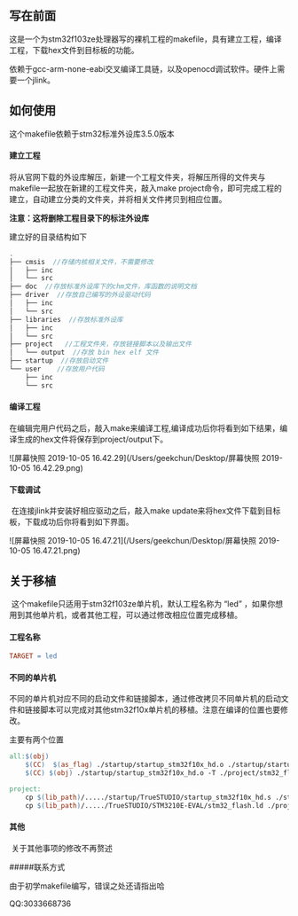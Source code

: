 ## 写在前面

​	这是一个为stm32f103ze处理器写的裸机工程的makefile，具有建立工程，编译工程，下载hex文件到目标板的功能。

​	依赖于gcc-arm-none-eabi交叉编译工具链，以及openocd调试软件。硬件上需要一个jlink。

## 如何使用

这个makefile依赖于stm32标准外设库3.5.0版本

#### 建立工程

​	将从官网下载的外设库解压，新建一个工程文件夹，将解压所得的文件夹与makefile一起放在新建的工程文件夹，敲入make project命令，即可完成工程的建立，自动建立分类的文件夹，并将相关文件拷贝到相应位置。

**注意：这将删除工程目录下的标注外设库**

建立好的目录结构如下

```c
.
├── cmsis  //存储内核相关文件，不需要修改
│   ├── inc
│   └── src
├── doc  //存放标准外设库下的chm文件，库函数的说明文档
├── driver  //存放自己编写的外设驱动代码
│   ├── inc
│   └── src
├── libraries  //存放标准外设库
│   ├── inc
│   └── src
├── project   //工程文件夹，存放链接脚本以及输出文件
│   └── output  //存放 bin hex elf 文件
├── startup  //存放启动文件
└── user    //存放用户代码
    ├── inc
    └── src
```

#### 编译工程

​	在编辑完用户代码之后，敲入make来编译工程,编译成功后你将看到如下结果，编译生成的hex文件将保存到project/output下。

![屏幕快照 2019-10-05 16.42.29](/Users/geekchun/Desktop/屏幕快照 2019-10-05 16.42.29.png)

#### 下载调试

​	在连接jlink并安装好相应驱动之后，敲入make update来将hex文件下载到目标板，下载成功后你将看到如下界面。

![屏幕快照 2019-10-05 16.47.21](/Users/geekchun/Desktop/屏幕快照 2019-10-05 16.47.21.png)



## 关于移植

​	这个makefile只适用于stm32f103ze单片机，默认工程名称为 “led” ，如果你想用到其他单片机，或者其他工程，可以通过修改相应位置完成移植。

#### 工程名称

```makefile
TARGET = led
```

#### 不同的单片机

​	不同的单片机对应不同的启动文件和链接脚本，通过修改拷贝不同单片机的启动文件和链接脚本可以完成对其他stm32f10x单片机的移植。注意在编译的位置也要修改。

主要有两个位置

```makefile
all:$(obj)
	$(CC)  $(as_flag) ./startup/startup_stm32f10x_hd.o ./startup/startup_stm32f10x_hd.s 
	$(CC) $(obj) ./startup/startup_stm32f10x_hd.o -T ./project/stm32_flash.ld -o ./project/output/$(TARGET).elf  $(target_flag)
```

```makefile
project:
	cp $(lib_path)/...../startup/TrueSTUDIO/startup_stm32f10x_hd.s ./startup
	cp $(lib_path)/...../TrueSTUDIO/STM3210E-EVAL/stm32_flash.ld ./project 
```

#### 其他

​	关于其他事项的修改不再赘述

#####联系方式

由于初学makefile编写，错误之处还请指出哈

QQ:3033668736